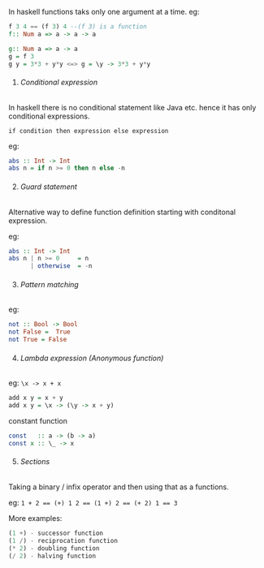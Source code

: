 In haskell functions taks only one argument at a time.
  eg:
  ```hs
  f 3 4 == (f 3) 4 --(f 3) is a function
  f:: Num a => a -> a -> a
  
  g:: Num a => a -> a
  g = f 3
  g y = 3*3 + y*y <=> g = \y -> 3*3 + y*y
  ```

1. ###### Conditional expression

  In haskell there is no conditional statement like Java etc. hence it has only conditional expressions.
  
  `if condition then expression else expression`
  
  eg:
  ```hs
  abs :: Int -> Int
  abs n = if n >= 0 then n else -n
  ```

2. ###### Guard statement

  Alternative way to define function definition starting with conditonal expression.
  
  eg:
  ```hs
  abs :: Int -> Int
  abs n | n >= 0     = n
        | otherwise  = -n
  ```

3. ###### Pattern matching

  eg:
  ```hs
  not :: Bool -> Bool
  not False =  True
  not True = False
  ```
4. ###### Lambda expression (Anonymous function)
  
  eg: `\x -> x + x`

  ```hs
  add x y = x + y
  add x y = \x -> (\y -> x + y)
  ```
  
  constant function
  ```hs
  const   :: a -> (b -> a)
  const x :: \_ -> x
  ```
  
5. ###### Sections
  
  Taking a binary / infix operator and then using that as a functions.

  eg: `1 + 2 == (+) 1 2 == (1 +) 2 == (+ 2) 1 == 3`
  
  More examples:
  ```hs
  (1 +) - successor function
  (1 /) - reciprocation function
  (* 2) - doubling function
  (/ 2) - halving function
  ```
